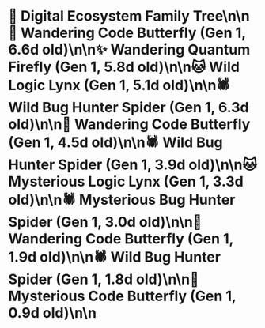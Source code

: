 # 🌳 Digital Ecosystem Family Tree\n\n🦋 Wandering Code Butterfly (Gen 1, 6.6d old)\n\n✨ Wandering Quantum Firefly (Gen 1, 5.8d old)\n\n🐱 Wild Logic Lynx (Gen 1, 5.1d old)\n\n🕷️ Wild Bug Hunter Spider (Gen 1, 6.3d old)\n\n🦋 Wandering Code Butterfly (Gen 1, 4.5d old)\n\n🕷️ Wild Bug Hunter Spider (Gen 1, 3.9d old)\n\n🐱 Mysterious Logic Lynx (Gen 1, 3.3d old)\n\n🕷️ Mysterious Bug Hunter Spider (Gen 1, 3.0d old)\n\n🦋 Wandering Code Butterfly (Gen 1, 1.9d old)\n\n🕷️ Wild Bug Hunter Spider (Gen 1, 1.8d old)\n\n🦋 Mysterious Code Butterfly (Gen 1, 0.9d old)\n\n